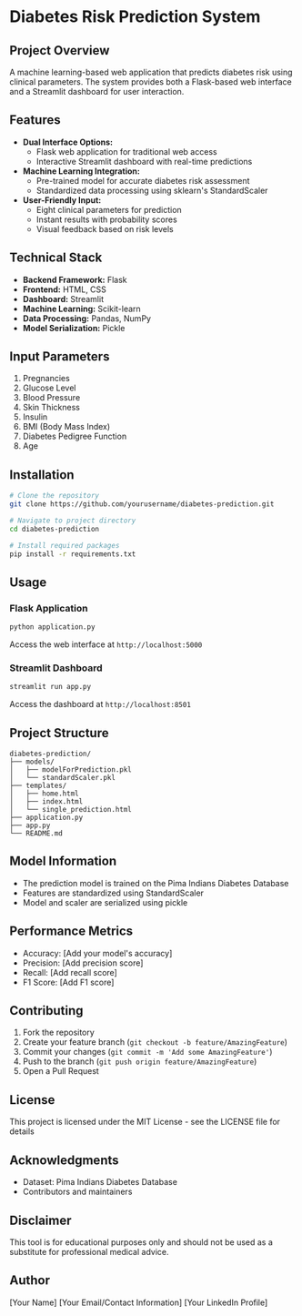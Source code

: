 # Diabetes Risk Prediction System

## Project Overview
A machine learning-based web application that predicts diabetes risk using clinical parameters. The system provides both a Flask-based web interface and a Streamlit dashboard for user interaction.

## Features
- **Dual Interface Options:**
  - Flask web application for traditional web access
  - Interactive Streamlit dashboard with real-time predictions
- **Machine Learning Integration:**
  - Pre-trained model for accurate diabetes risk assessment
  - Standardized data processing using sklearn's StandardScaler
- **User-Friendly Input:**
  - Eight clinical parameters for prediction
  - Instant results with probability scores
  - Visual feedback based on risk levels

## Technical Stack
- **Backend Framework:** Flask
- **Frontend:** HTML, CSS
- **Dashboard:** Streamlit
- **Machine Learning:** Scikit-learn
- **Data Processing:** Pandas, NumPy
- **Model Serialization:** Pickle

## Input Parameters
1. Pregnancies
2. Glucose Level
3. Blood Pressure
4. Skin Thickness
5. Insulin
6. BMI (Body Mass Index)
7. Diabetes Pedigree Function
8. Age

## Installation
```bash
# Clone the repository
git clone https://github.com/yourusername/diabetes-prediction.git

# Navigate to project directory
cd diabetes-prediction

# Install required packages
pip install -r requirements.txt
```

## Usage
### Flask Application
```bash
python application.py
```
Access the web interface at `http://localhost:5000`

### Streamlit Dashboard
```bash
streamlit run app.py
```
Access the dashboard at `http://localhost:8501`

## Project Structure
```
diabetes-prediction/
├── models/
│   ├── modelForPrediction.pkl
│   └── standardScaler.pkl
├── templates/
│   ├── home.html
│   ├── index.html
│   └── single_prediction.html
├── application.py
├── app.py
└── README.md
```

## Model Information
- The prediction model is trained on the Pima Indians Diabetes Database
- Features are standardized using StandardScaler
- Model and scaler are serialized using pickle

## Performance Metrics
- Accuracy: [Add your model's accuracy]
- Precision: [Add precision score]
- Recall: [Add recall score]
- F1 Score: [Add F1 score]

## Contributing
1. Fork the repository
2. Create your feature branch (`git checkout -b feature/AmazingFeature`)
3. Commit your changes (`git commit -m 'Add some AmazingFeature'`)
4. Push to the branch (`git push origin feature/AmazingFeature`)
5. Open a Pull Request

## License
This project is licensed under the MIT License - see the LICENSE file for details

## Acknowledgments
- Dataset: Pima Indians Diabetes Database
- Contributors and maintainers

## Disclaimer
This tool is for educational purposes only and should not be used as a substitute for professional medical advice.

## Author
[Your Name]
[Your Email/Contact Information]
[Your LinkedIn Profile]